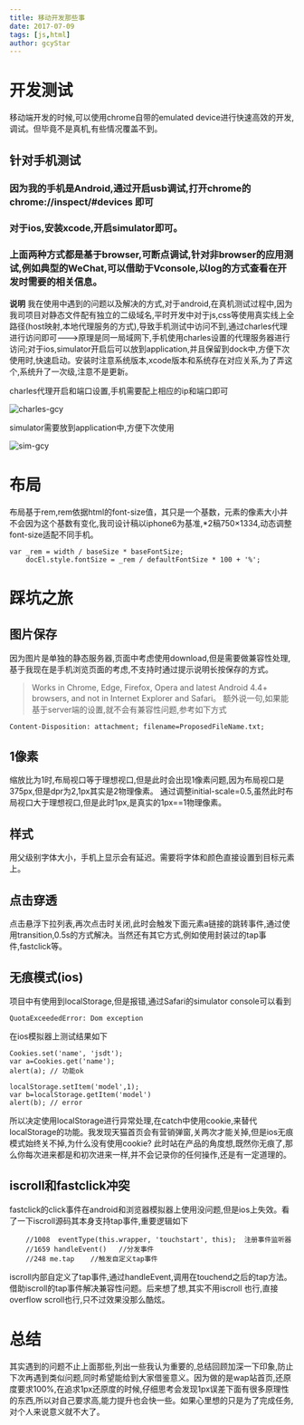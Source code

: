 ```yaml
---
title: 移动开发那些事
date: 2017-07-09
tags: [js,html]
author: gcyStar
---
```

# 开发测试
移动端开发的时候,可以使用chrome自带的emulated device进行快速高效的开发,调试。但毕竟不是真机,有些情况覆盖不到。

## 针对手机测试

### 因为我的手机是Android,通过开启usb调试,打开chrome的chrome://inspect/#devices 即可
### 对于ios,安装xcode,开启simulator即可。
### 上面两种方式都是基于browser,可断点调试,针对非browser的应用测试,例如典型的WeChat,可以借助于Vconsole,以log的方式查看在开发时需要的相关信息。

**说明** 我在使用中遇到的问题以及解决的方式,对于android,在真机测试过程中,因为我司项目对静态文件配有独立的二级域名,平时开发中对于js,css等使用真实线上全路径(host映射,本地代理服务的方式),导致手机测试中访问不到,通过charles代理进行访问即可--->原理是同一局域网下,手机使用charles设置的代理服务器进行访问;对于ios,simulator开启后可以放到application,并且保留到dock中,方便下次使用时,快速启动。安装时注意系统版本,xcode版本和系统存在对应关系,为了弄这个,系统升了一次级,注意不是更新。

charles代理开启和端口设置,手机需要配上相应的ip和端口即可

![charles-gcy](http://img.wuage.com/149961464765857charles-m.png)

simulator需要放到application中,方便下次使用

![sim-gcy](http://img.wuage.com/149961469495937ios-sim.png)


# 布局 
布局基于rem,rem依据html的font-size值，其只是一个基数，元素的像素大小并不会因为这个基数有变化,我司设计稿以iphone6为基准,*2稿750×1334,动态调整font-size适配不同手机。

```
var _rem = width / baseSize * baseFontSize;
    docEl.style.fontSize = _rem / defaultFontSize * 100 + '%';
```
#  踩坑之旅

## 图片保存
因为图片是单独的静态服务器,页面中考虑使用download,但是需要做兼容性处理,基于我现在是手机浏览页面的考虑,不支持时通过提示说明长按保存的方式。
> Works in Chrome, Edge, Firefox, Opera and latest Android 4.4+ browsers, and not in Internet Explorer and Safari。
额外说一句,如果能基于server端的设置,就不会有兼容性问题,参考如下方式

```
Content-Disposition: attachment; filename=ProposedFileName.txt;
```
## 1像素
缩放比为1时,布局视口等于理想视口,但是此时会出现1像素问题,因为布局视口是375px,但是dpr为2,1px其实是2物理像素。
通过调整initial-scale=0.5,虽然此时布局视口大于理想视口,但是此时1px,是真实的1px==1物理像素。

## 样式
﻿用父级别字体大小，手机上显示会有延迟。需要将字体和颜色直接设置到目标元素上。


## 点击穿透
点击悬浮下拉列表,再次点击时关闭,此时会触发下面元素a链接的跳转事件,通过使用transition,0.5s的方式解决。当然还有其它方式,例如使用封装过的tap事件,﻿fastclick等。

## 无痕模式(ios)
项目中有使用到localStorage,但是报错,通过Safari的simulator console可以看到
```
QuotaExceededError: Dom exception 
```
在ios模拟器上测试结果如下
```
﻿Cookies.set('name', 'jsdt');
var a=Cookies.get('name');
alert(a); // 功能ok

localStorage.setItem('model',1);
var b=localStorage.getItem('model')
alert(b); // error

```
所以决定使用localStorage进行异常处理,在catch中使用cookie,来替代localStorage的功能。我发现天猫首页会有营销弹窗,关两次才能关掉,但是ios无痕模式始终关不掉,为什么没有使用cookie?  此时站在产品的角度想,既然你无痕了,那么你每次进来都是和初次进来一样,并不会记录你的任何操作,还是有一定道理的。

## iscroll和fastclick冲突  

fastclick的click事件在android和浏览器模拟器上使用没问题,但是ios上失效。看了一下iscroll源码其本身支持tap事件,重要逻辑如下

```
	//1008 	eventType(this.wrapper, 'touchstart', this);  注册事件监听器
	//1659 handleEvent()   //分发事件
	//248 me.tap    //触发自定义tap事件
```
iscroll内部自定义了tap事件,通过handleEvent,调用在touchend之后的tap方法。借助iscroll的tap事件解决兼容性问题。后来想了想,其实不用iscroll
也行,直接overflow scroll也行,只不过效果没那么酷炫。


# 总结
其实遇到的问题不止上面那些,列出一些我认为重要的,总结回顾加深一下印象,防止下次再遇到类似问题,同时希望能给到大家借鉴意义。因为做的是wap站首页,还原度要求100%,在追求1px还原度的时候,仔细思考会发现1px误差下面有很多原理性的东西,所以对自己要求高,能力提升也会快一些。如果心里想的只是为了完成任务,对个人来说意义就不大了。
